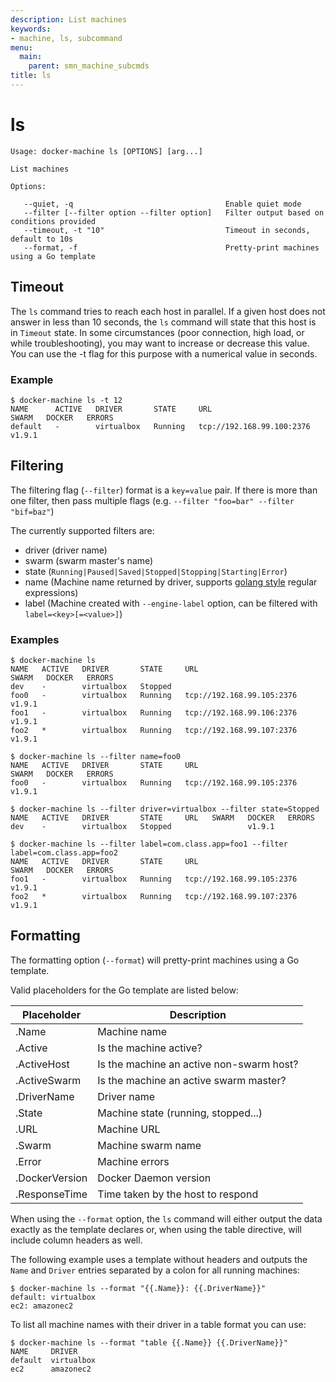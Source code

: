 ```yaml
---
description: List machines
keywords:
- machine, ls, subcommand
menu:
  main:
    parent: smn_machine_subcmds
title: ls
---
```


# ls

    Usage: docker-machine ls [OPTIONS] [arg...]

    List machines

    Options:

       --quiet, -q                                  Enable quiet mode
       --filter [--filter option --filter option]   Filter output based on conditions provided
       --timeout, -t "10"                           Timeout in seconds, default to 10s
       --format, -f                                 Pretty-print machines using a Go template

## Timeout

The `ls` command tries to reach each host in parallel. If a given host does not
answer in less than 10 seconds, the `ls` command will state that this host is in
`Timeout` state. In some circumstances (poor connection, high load, or while
troubleshooting), you may want to increase or decrease this value. You can use
the -t flag for this purpose with a numerical value in seconds.

### Example

    $ docker-machine ls -t 12
    NAME      ACTIVE   DRIVER       STATE     URL                         SWARM   DOCKER   ERRORS
    default   -        virtualbox   Running   tcp://192.168.99.100:2376           v1.9.1

## Filtering

The filtering flag (`--filter`) format is a `key=value` pair. If there is more
than one filter, then pass multiple flags (e.g. `--filter "foo=bar" --filter "bif=baz"`)

The currently supported filters are:

-   driver (driver name)
-   swarm  (swarm master's name)
-   state  (`Running|Paused|Saved|Stopped|Stopping|Starting|Error`)
-   name   (Machine name returned by driver, supports [golang style](https://github.com/google/re2/wiki/Syntax) regular expressions)
-   label  (Machine created with `--engine-label` option, can be filtered with `label=<key>[=<value>]`)

### Examples

    $ docker-machine ls
    NAME   ACTIVE   DRIVER       STATE     URL                         SWARM   DOCKER   ERRORS
    dev    -        virtualbox   Stopped
    foo0   -        virtualbox   Running   tcp://192.168.99.105:2376           v1.9.1
    foo1   -        virtualbox   Running   tcp://192.168.99.106:2376           v1.9.1
    foo2   *        virtualbox   Running   tcp://192.168.99.107:2376           v1.9.1

    $ docker-machine ls --filter name=foo0
    NAME   ACTIVE   DRIVER       STATE     URL                         SWARM   DOCKER   ERRORS
    foo0   -        virtualbox   Running   tcp://192.168.99.105:2376           v1.9.1

    $ docker-machine ls --filter driver=virtualbox --filter state=Stopped
    NAME   ACTIVE   DRIVER       STATE     URL   SWARM   DOCKER   ERRORS
    dev    -        virtualbox   Stopped                 v1.9.1

    $ docker-machine ls --filter label=com.class.app=foo1 --filter label=com.class.app=foo2
    NAME   ACTIVE   DRIVER       STATE     URL                         SWARM   DOCKER   ERRORS
    foo1   -        virtualbox   Running   tcp://192.168.99.105:2376           v1.9.1
    foo2   *        virtualbox   Running   tcp://192.168.99.107:2376           v1.9.1

## Formatting

The formatting option (`--format`) will pretty-print machines using a Go template.

Valid placeholders for the Go template are listed below:

| Placeholder    | Description                              |
| -------------- | ---------------------------------------- |
| .Name          | Machine name                             |
| .Active        | Is the machine active?                   |
| .ActiveHost    | Is the machine an active non-swarm host? |
| .ActiveSwarm   | Is the machine an active swarm master?   |
| .DriverName    | Driver name                              |
| .State         | Machine state (running, stopped...)      |
| .URL           | Machine URL                              |
| .Swarm         | Machine swarm name                       |
| .Error         | Machine errors                           |
| .DockerVersion | Docker Daemon version                    |
| .ResponseTime  | Time taken by the host to respond        |

When using the `--format` option, the `ls` command will either output the data exactly as the template declares or,
when using the table directive, will include column headers as well.

The following example uses a template without headers and outputs the `Name` and `Driver` entries separated by a colon
for all running machines:

    $ docker-machine ls --format "{{.Name}}: {{.DriverName}}"
    default: virtualbox
    ec2: amazonec2

To list all machine names with their driver in a table format you can use:

    $ docker-machine ls --format "table {{.Name}} {{.DriverName}}"
    NAME     DRIVER
    default  virtualbox
    ec2      amazonec2
